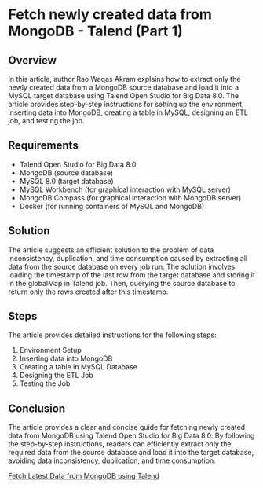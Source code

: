 # Fetch newly created data from MongoDB - Talend (Part 1)

## Overview
In this article, author Rao Waqas Akram explains how to extract only the newly created data from a MongoDB source database and load it into a MySQL target database using Talend Open Studio for Big Data 8.0. The article provides step-by-step instructions for setting up the environment, inserting data into MongoDB, creating a table in MySQL, designing an ETL job, and testing the job.

## Requirements
- Talend Open Studio for Big Data 8.0
- MongoDB (source database)
- MySQL 8.0 (target database)
- MySQL Workbench (for graphical interaction with MySQL server)
- MongoDB Compass (for graphical interaction with MongoDB server)
- Docker (for running containers of MySQL and MongoDB)

## Solution
The article suggests an efficient solution to the problem of data inconsistency, duplication, and time consumption caused by extracting all data from the source database on every job run. The solution involves loading the timestamp of the last row from the target database and storing it in the globalMap in Talend job. Then, querying the source database to return only the rows created after this timestamp.

## Steps
The article provides detailed instructions for the following steps:
1. Environment Setup
2. Inserting data into MongoDB
3. Creating a table in MySQL Database
4. Designing the ETL Job
5. Testing the Job

## Conclusion
The article provides a clear and concise guide for fetching newly created data from MongoDB using Talend Open Studio for Big Data 8.0. By following the step-by-step instructions, readers can efficiently extract only the required data from the source database and load it into the target database, avoiding data inconsistency, duplication, and time consumption.

[Fetch Latest Data from MongoDB using Talend](https://blog.devgenius.io/fetch-latest-data-from-mongodb-talend-1f21ba7b98b5)

